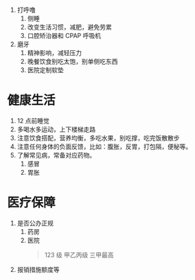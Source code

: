 #

1. 打呼噜
   1. 侧睡
   2. 改变生活习惯，减肥，避免劳累
   3. 口腔矫治器和 CPAP 呼吸机
2. 磨牙
   1. 精神影响，减轻压力
   2. 晚餐饮食别吃太饱，别单侧吃东西
   3. 医院定制软垫

# 健康生活

1. 12 点前睡觉
2. 多喝水多运动，上下楼梯走路
3. 注意饮食搭配，营养均衡，多吃水果，别吃撑，吃完饭散散步
4. 注意任何身体的负面反馈，比如：腹胀，反胃，打包隔，便秘等。
5. 了解常见病，常备对应药物。
   1. 感冒
   2. 胃胀

# 医疗保障

1. 是否公办正规
   1. 药房
   2. 医院
      > 123 级 甲乙丙级 三甲最高
2. 报销措施额度等
